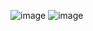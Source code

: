 ![image](https://github.com/zakaria0101echifaouy/Problem-Solving-HackerRank/assets/108145379/202907aa-dc8b-4992-9129-238e74f3d0e1)
![image](https://github.com/zakaria0101echifaouy/Problem-Solving-HackerRank/assets/108145379/778c1384-5804-43f6-bde2-2eebc191b75d)
